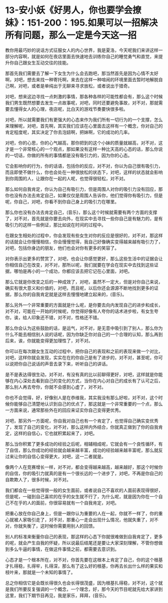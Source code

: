 # 13-安小妖《好男人，你也要学会撩妹》：151-200：195.如果可以一招解决所有问题，那么一定是今天这一招

教你用最巧妙的说话方式征服女人的内心世界，我是夏洛，今天呢我们来讲这样一部分内容啊，就是如何在夜店里面去快速地去训练你自己的睡觉勇气和直觉，来提升你自己跟女生互动交往的技能。

那首先我们需要去了解一下女生为什么会去跑吧，那当然首先是因为心情不太好啊，对吧，想去来找一种寄托啊，来去在这样一种喧闹的环境里面去暂时地解脱自己啊，对吧，或者是单纯出于无聊来寻求放松，或者说出于猎奇。

对吧，想来这边寻找一点刺激的事情，那各种各样的可能性都会有，那么这个时候我们男生既然想要去发生一点故事呢，对吧，同时还要避免事故，对不对，那就需要去懂得女人的心理，夜店呢，比白天的游戏节奏要快很多啦。

对吧，所以就需要我们有更强大的心态来作为我们所有一切行为的一个支撑，怎么来理解呢，对吧，首先啊，其实我们应该在心里面去这样有一个概念，你对自己的肯定程度呢，其实决定了你去泡妞啊，把妹啊，它的成功的几率。

对吧，你的心思，你的心气越高，那你把到的这个小妹的质量就越高，对不对，这才是一个非常核心的一个观点，那如果没有这样一种比天高的心态的话，那么你说的一切话，你做的所有的事情都是没有吸引力的，因为你的心态。

它会影响你的行为，你的话语，包括你的反应，对不对，你以为自己很有吸引力，而且即使不做什么，你也会处在一种很放松的状态下，对吧，这样的状态就会影响到你周围的人，让跟你在一起的人呢，也觉得很轻松，对不对。

那么如何自我肯定，你认为自己有吸引力，但是周围人对你的吸引力没有回应，那你也没有办法去肯定自己，如果仅仅是周围人告诉你，他们觉得你有吸引力，但是呢，你自己，对吧，你看不到你自己身上的吸引力在哪里。

那么你也没有办法去肯定自己，(音乐)，那么这个时候就需要有两个方面的支撑了，对不对，首先就是你要去向外，在现实中去寻找一些你自己是有魅力的，是有吸引力的这样一些例证，那比如说在时间的过程中。

在跟女生相处的过程中，你会发现有些女生对你的反应是很好的，对不对，那这样的话就会让你慢慢相信，你会慢慢觉得，我自己好像确实变得越来越有吸引力了，对吧，包括你身边的朋友，他们也会对你有更多的笑容了。

对你表示出更多的赞赏了，对吧，也会让你感觉更好，那么这些生活中的证据会让你相信自己在改变，对不对，那所以呢，我们就要在学会在现实中去找到这些证据，哪怕是再小的一个成功，你都应该去把它记在心里面，对吧。

那么它就是你改变之后的一种成效了，对吧，虽然不一定大，但是对你自己来说，确实有很大意义和价值的，对吧，而且呢，以后你还会源源不断地找到更多的证据，那么你的自我肯定就是这样去慢慢地建立起来的，(音乐)。

那么另外一个非常重要的方面就是什么呢，是你要去向内发现自己的进步和成长，对不对，可能在一开始的时候呢，你觉得好像有人夸你的话术进步啦，有女生夸你，诶，给人印象还不错，对不对，性格还不错。

那么你会认为这些鼓励的话，是运气，对不对，是无意中吸引到了别人，那么你为什么不能去相信别人说的话呢，因为你缺乏你对自己的一个合理的认知，那么再到后来，诶，你就能变得更加理性了，对不对。

你可以在每次跟女生互动的过程中，把你自己的表现和之前的表现来做一个对比，对吧，这样你就会发现，实实在在的你自己是有了进步的，对不对，甚至呢，你可以说把你自己说话的声音去录下来，听听自己的讲话。

是不是表达得很生动，对不对，有没有真的比以前聊得更好，对吧，这样就是你能够在内心深处去看到自己的变化的方式，当你在内心对自己的成长有了认可之后，那么别人再去夸你，你就不会感到心虚了，对不对。

你也不会觉得，好，好像别人是在恭维我，其实我没有那么好啦，对不对，这个时候你能够自己清楚地认识到自己的优点了，那这就是一个非常重要的一个点，那么一方面来说，通常那些外在的回应来证实你自己变得更优秀。

对吧，那另外一方面呢，你自我对自己也有一个肯定了，也觉得自己确实变优秀了，发现了自己的变化，对不对，那么这样内外结合，你就真正做到了你的自我肯定，这样的自信心，它也就积累起来了，对吧。

那么当你积累了更多成功的经验之后呢，相辅相成呢，它就会有一个良性循环，有了自信，那么你成功的经验就会越来越丰富，成功的经验越来越丰富呢，那么就反过来让你的自信心变得更大，对吧，这一二者就是。

像两个人在竞赛增长一样，对不对，都会变得越来越高，越来越好，那这个时候你的自信，你的吸引力就真的是有一个很长远的一个进步了，对吧，不再是你自己的自欺欺人了，很多时候，对不对。

我们都会在一些觉得很一般的女生面前，或者说自己不喜欢的人面前表现得很好，但是呢，一碰到自己喜欢的在乎的女生就不行了，为什么呢，就是因为你在一个自己不在乎的人的面前，你很容易就有一个自我肯定，对吧。

把重心放在你自己身上，但是一跟你认为重要的人在一起，你就不一样了，你的重心就被人家吸引走了，对不对，那重心一走会出现什么情况，他就失重了，对不对，你就失衡了，这时候你需要用别人的回馈。

别人的标准来衡量你自己的表现，那这样的心态下你就很难做到自我肯定了，更多的呢，就会产生自我的怀疑，所以说最后结尾还是要让大家深刻理解，不管你想做到多么牛逼的事情，在做这件事情之前，都需要去意识到。

心态才是一个根本所在，对不对，你首先要在这根本上肯定了自己，你的这个根基才扎得稳，扎得牢，扎得深，那么有了这么好的根基，你再去长出什么样的果实和枝叶来，那就是一个未知的事情了。

总之你相信它是会既长得很久也会长得很茂盛，因为根基扎得稳，对不对，这个就是我们所要反复强调的一个概念，一个理念，好，那今天的节目呢就先给大家讲到这里，我们下期节目再见，我是家乐，拜拜，(音乐)。

